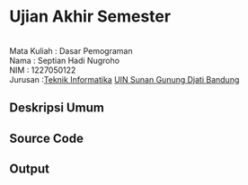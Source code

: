 # Ujian Akhir Semester 
<br>Mata Kuliah 	: Dasar Pemograman
<br> Nama		: Septian Hadi Nugroho
<br>NIM		: 1227050122
<br>Jurusan		:[Teknik Informatika](http://if.uinsgd.ac.id/) [UIN Sunan Gunung Djati Bandung](https://uinsgd.ac.id/) 

## Deskripsi Umum

## Source Code

## Output
